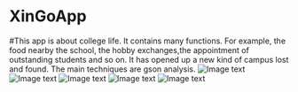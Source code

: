 # XinGoApp
#This app is about college life. It contains many functions. For example, the food nearby the school, the hobby exchanges,the appointment
of outstanding students and so on. It has opened up a new kind of campus lost and found. The main techniques are gson analysis.
![Image text](https://github.com/yguo18/CircleFollowButton/raw/master/Asset/1.png)
![Image text](https://github.com/yguo18/CircleFollowButton/raw/master/Asset/2.png)
![Image text](https://github.com/yguo18/CircleFollowButton/raw/master/Asset/3.png)
![Image text](https://github.com/yguo18/CircleFollowButton/raw/master/Asset/4.png)
![Image text](https://github.com/yguo18/CircleFollowButton/raw/master/Asset/5.png)
